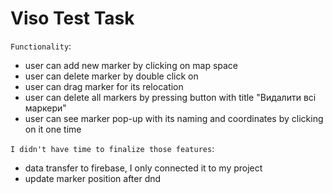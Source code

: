 # Viso Test Task

`Functionality`:

-   user can add new marker by clicking on map space
-   user can delete marker by double click on
-   user can drag marker for its relocation
-   user can delete all markers by pressing button with title "Видалити всі маркери"
-   user can see marker pop-up with its naming and coordinates by clicking on it one time

`I didn't have time to finalize those features`:

-   data transfer to firebase, I only connected it to my project
-   update marker position after dnd
